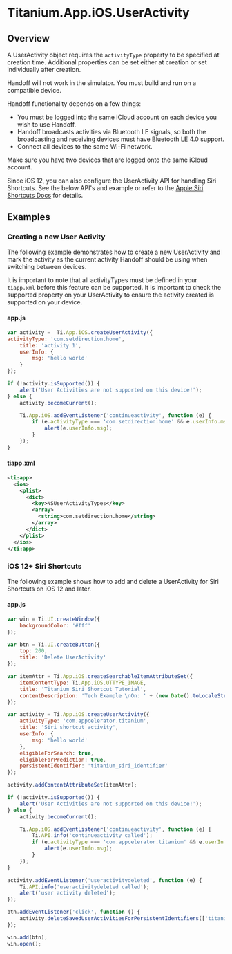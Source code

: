 # Titanium.App.iOS.UserActivity

<TypeHeader/>

## Overview

A UserActivity object requires the `activityType` property to be specified at creation time.
Additional properties can be set either at creation or set individually after creation.

Handoff will not work in the simulator.  You must build and run on a compatible device.

Handoff functionality depends on a few things:

  * You must be logged into the same iCloud account on each device you wish to use Handoff.
  * Handoff broadcasts activities via Bluetooth LE signals, so both the broadcasting and receiving devices must have Bluetooth LE 4.0 support.
  * Connect all devices to the same Wi-Fi network.

Make sure you have two devices that are logged onto the same iCloud account.

Since iOS 12, you can also configure the UserActivity API for handling Siri Shortcuts. See the
below API's and example or refer to the [Apple Siri Shortcuts Docs](https://developer.apple.com/documentation/sirikit/donating_shortcuts?language=objc)
for details.

## Examples

### Creating a new User Activity

The following example demonstrates how to create a new UserActivity and mark the activity as
the current activity Handoff should be using when switching between devices.

It is important to note that all activityTypes must be defined in your `tiapp.xml` before this
feature can be supported.  It is important to check the supported property on your UserActivity
to ensure the activity created is supported on your device.

#### app.js
``` js
var activity =  Ti.App.iOS.createUserActivity({
activityType: 'com.setdirection.home',
    title: 'activity 1',
    userInfo: {
        msg: 'hello world'
    }
});

if (!activity.isSupported()) {
    alert('User Activities are not supported on this device!');
} else {
    activity.becomeCurrent();

    Ti.App.iOS.addEventListener('continueactivity', function (e) {
        if (e.activityType === 'com.setdirection.home' && e.userInfo.msg) {
            alert(e.userInfo.msg);
        }
    });
}
```

#### tiapp.xml
``` xml
<ti:app>
  <ios>
    <plist>
      <dict>
        <key>NSUserActivityTypes</key>
        <array>
          <string>com.setdirection.home</string>
        </array>
      </dict>
    </plist>
  </ios>
</ti:app>
```


### iOS 12+ Siri Shortcuts

The following example shows how to add and delete a UserActivity for Siri Shortcuts
on iOS 12 and later.

#### app.js
``` js
var win = Ti.UI.createWindow({
    backgroundColor: '#fff'
});

var btn = Ti.UI.createButton({
    top: 200,
    title: 'Delete UserActivity'
});

var itemAttr = Ti.App.iOS.createSearchableItemAttributeSet({
    itemContentType: Ti.App.iOS.UTTYPE_IMAGE,
    title: 'Titanium Siri Shortcut Tutorial',
    contentDescription: 'Tech Example \nOn: ' + (new Date().toLocaleString()),
});

var activity = Ti.App.iOS.createUserActivity({
    activityType: 'com.appcelerator.titanium',
    title: 'Siri shortcut activity',
    userInfo: {
        msg: 'hello world'
    },
    eligibleForSearch: true,
    eligibleForPrediction: true,
    persistentIdentifier: 'titanium_siri_identifier'
});

activity.addContentAttributeSet(itemAttr);

if (!activity.isSupported()) {
    alert('User Activities are not supported on this device!');
} else {
    activity.becomeCurrent();

    Ti.App.iOS.addEventListener('continueactivity', function (e) {
        Ti.API.info('continueactivity called');
        if (e.activityType === 'com.appcelerator.titanium' && e.userInfo.msg) {
            alert(e.userInfo.msg);
        }
    });
}

activity.addEventListener('useractivitydeleted', function (e) {
    Ti.API.info('useractivitydeleted called');
    alert('user activity deleted');
});

btn.addEventListener('click', function () {
    activity.deleteSavedUserActivitiesForPersistentIdentifiers(['titanium_siri_identifier']);
});

win.add(btn);
win.open();
```


<ApiDocs/>
